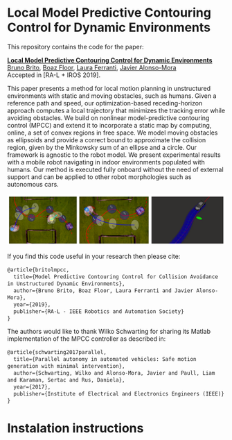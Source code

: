 # Local Model Predictive Contouring Control for Dynamic Environments

This repository contains the code for the paper:

**<a href="https://arxiv.org/abs/1803.10892">Local Model Predictive Contouring Control for Dynamic Environments</a>**
<br>
<a href="http://www.tudelft.nl/staff/bruno.debrito/">Bruno Brito</a>,
<a href="">Boaz Floor</a>,
<a href="http://www.tudelft.nl/staff/L.Ferranti/">Laura Ferranti</a>,
<a href="http://www.tudelft.nl/staff/j.alonsomora/">Javier Alonso-Mora</a>
<br>
Accepted in [RA-L + IROS 2019].

This paper presents a method for local motion planning in unstructured environments with static and moving obstacles, such as humans. Given a reference path and speed, our optimization-based receding-horizon approach computes a local trajectory that minimizes the tracking error while avoiding obstacles. We build on nonlinear model-predictive
contouring control (MPCC) and extend it to incorporate a static map by computing, online, a set of convex regions in free space. We model moving obstacles as ellipsoids and provide a correct bound to approximate the collision region, given by the Minkowsky sum of an ellipse and a circle. 
Our framework is agnostic to the robot model. We present experimental results with a mobile robot navigating in indoor environments populated with humans. Our method is executed fully onboard without the need of external support and can be applied to other robot morphologies such as autonomous cars.

<div align='center'>
<img src="images/paper.png"></img>
</div>

If you find this code useful in your research then please cite:
```
@article{britolmpcc,
  title={Model Predictive Contouring Control for Collision Avoidance in Unstructured Dynamic Environments},
  author={Bruno Brito, Boaz Floor, Laura Ferranti and Javier Alonso-Mora},
  year={2019},
  publisher={RA-L - IEEE Robotics and Automation Society}
}
```

The authors would like to thank Wilko Schwarting for sharing its Matlab implementation of the MPCC controller as described in:
```
@article{schwarting2017parallel,
  title={Parallel autonomy in automated vehicles: Safe motion generation with minimal intervention},
  author={Schwarting, Wilko and Alonso-Mora, Javier and Paull, Liam and Karaman, Sertac and Rus, Daniela},
  year={2017},
  publisher={Institute of Electrical and Electronics Engineers (IEEE)}
}
```

# Instalation instructions
